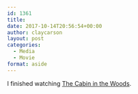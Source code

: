 ```yaml
---
id: 1361
title: 
date: 2017-10-14T20:56:54+00:00
author: claycarson
layout: post
categories: 
  - Media
  - Movie
format: aside
---
```

I finished watching [The Cabin in the Woods](https://m.youtube.com/watch?v=mSFXcSVYwpU).